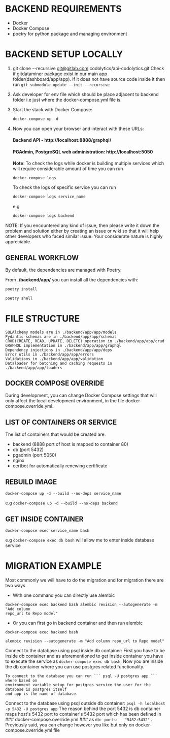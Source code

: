 # BACKEND REQUIREMENTS
  * Docker 
  * Docker Compose 
  * poetry for python package and managing environment 


# BACKEND SETUP LOCALLY
1. git clone --recursive git@gitlab.com:codolytics/api-codolytics.git
    Check if gitdataminer package exist in our main app folder(dashboard/app/app). If it does not have
    source code inside it then run `git submodule update --init --recursive`

2. Ask developer for env file which should be place adjacent to backend folder i.e just where the
   docker-compose.yml file is. 

3. Start the stack with Docker Compose:
    ```python
    docker-compose up -d
    ```
4. Now you can open your browser and interact with these URLs:

    #### Backend API - http://localhost:8888/graphql/

    #### PGAdmin, PostgreSQL web administration: http://localhost:5050

    **Note**: To check the logs while docker is building multiple services which will require considerable
    amount of time you can run 
    ```python
    docker-compose logs
    ```
    To check the logs of specific service you can run
    ```python
    docker-compose logs service_name
    ```
    e.g
    ```python
    docker-compose logs backend
    ```

NOTE: If you encountered any kind of issue, then please write it down the problem and solution either by creating an issue or wiki so that it will help other developers who faced similar issue. Your considerate nature is highly
appreciable.

## GENERAL WORKFLOW
By default, the dependencies are managed with Poetry.

From **./backend/app/** you can install all the dependencies with:

```python
poetry install
```

```python
poetry shell
```

# FILE STRUCTURE
    SQLAlchemy models are in ./backend/app/app/models
    Pydantic schemas are in ./backend/app/app/schemas
    CRUD(CREATE, READ, UPDATE, DELETE) operation in ./backend/app/app/crud
    GRAPHQL implementation in ./backend/app/app/graphql
    Dependency injections in ./backend/app/app/deps
    Error utils in ./backend/app/app/errors
    Validations in ./backend/app/app/validation
    Dataloader for batching and caching requests in ./backend/app/app/loaders


## DOCKER COMPOSE OVERRIDE 

During development, you can change Docker Compose settings that will only affect the local development environment, in the file docker-compose.override.yml.


## LIST OF CONTAINERS OR SERVICE 

The list of containers that would be created are:

   * backend (8888 port of host is mapped to container 80)
   * db (port 5432)
   * pgadmin (port 5050)
   * nginx
   * certbot for automatically renewing certificate



## REBUILD IMAGE

   ```
   docker-compose up -d --build --no-deps service_name
   ```
   e.g ``` docker-compose up -d --build --no-deps backend ```

## GET INSIDE CONTAINER

   ```
   docker-compose exec service_name bash
   ```

   e.g ```docker-compose exec db bash``` will allow me to enter inside database service

# MIGRATION EXAMPLE 

 Most commonly we will have to do the migration and for migration there are two ways
 * With one command you can directly use alembic
 ```
 docker-compose exec backend bash alembic revision --autogenerate -m "Add column 
 repo_url to Repo model"
 ```
 * Or you can first go in backend container and then run alembic
 ```
 docker-compose exec backend bash
 ```
 ```
 alembic revision --autogenerate -m "Add column repo_url to Repo model"
 ```


Connect to the database using psql inside db container:
    First you have to be inside db container and as aforementioned to get inside container you
    have to execute the service as ``` docker-compose exec db bash ```. Now you are inside the
    db container where you can use postgres related functionality.

    To connect to the database you can run ``` psql -U postgres app ``` where based on
    environment variable setup for postgres service the user for the database is postgres itself
    and app is the name of database. 

Connect to the database using psql outside db container:
    ``` psql -h localhost -p 5432 -U postgres app ```
    The reason behind the port 5432 is db container maps host's 5432 port to container's 5432 port
    which has been defined in ### docker-compose.override.yml ### as
    ```
        db:
          ports:
            - "5432:5432"
    ``` .
    Previously said, you can change however you like but only on docker-compose.override.yml file



